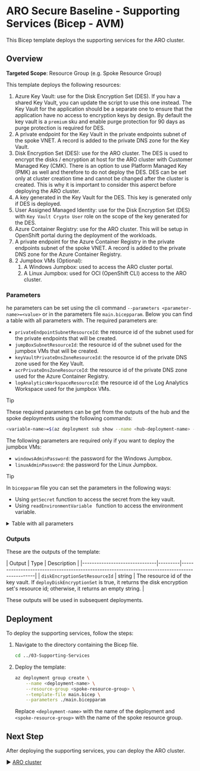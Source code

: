 # ARO Secure Baseline - Supporting Services (Bicep - AVM)

This Bicep template deploys the supporting services for the ARO cluster.

## Overview

**Targeted Scope**: Resource Group (e.g. Spoke Resource Group)

This template deploys the following resources:

1. Azure Key Vault: use for the Disk Encryption Set (DES). If you hav a shared Key Vault, you can update the script to use this one instead. The Key Vault for the application should be a separate one to ensure that the application have no access to encryption keys by design. By default the key vault is a `premium` sku and enable purge protection for 90 days as purge protection is required for DES.
1. A private endpoint for the Key Vault in the private endpoints subnet of the spoke VNET. A record is added to the private DNS zone for the Key Vault.
1. Disk Encryption Set (DES): use for the ARO cluster. The DES is used to encrypt the disks / encryption at host for the ARO cluster with Customer Managed Key (CMK). There is an option to use Platform Managed Key (PMK) as well and therefore to do not deploy the DES. DES can be set only at cluster creation time and cannot be changed after the cluster is created. This is why it is important to consider this asperct before deploying the ARO cluster.
1. A key generated in the Key Vault for the DES. This key is generated only if DES is deployed.
1. User Assigned Managed Identity: use for the Disk Encryption Set (DES) with `Key Vault Crypto User` role on the scope of the key generated for the DES.
1. Azure Container Registry: use for the ARO cluster. This will be setup in OpenShift portal during the deployment of the workloads.
1. A private endpoint for the Azure Container Registry in the private endpoints subnet of the spoke VNET. A record is added to the private DNS zone for the Azure Container Registry.
1. 2 Jumpbox VMs (Optional):
    1. A Windows Jumpbox: used to access the ARO cluster portal.
    1. A Linux Jumpbox: used for OCI (OpenShift CLI) access to the ARO cluster.

### Parameters

he parameters can be set using the cli command `--parameters <parameter-name>=<value>` or in the parameters file `main.bicepparam`. Below you can find a table with all parameters with. The required parameters are:

- `privateEndpointSubnetResourceId`: the resource id of the subnet used for the private endpoints that will be created.
- `jumpBoxSubnetResourceId`: the resource id of the subnet used for the jumpbox VMs that will be created.
- `keyVaultPrivateDnsZoneResourceId`: the resource id of the private DNS zone used for the Key Vault.
- `acrPrivateDnsZoneResourceId`: the resource id of the private DNS zone used for the Azure Container Registry.
- `logAnalyticsWorkspaceResourceId`: the resource id of the Log Analytics Workspace used for the jumpbox VMs.

> [!TIP]
> These required parameters can be get from the outputs of the hub and the spoke deployments using the following commands:
>
> ```bash
> <variable-name>=$(az deployment sub show --name <hub-deployment-name> --query properties.outputs.<output-name>.value -o tsv)
> ```

The following parameters are required only if you want to deploy the jumpbox VMs:

- `windowsAdminPassword`: the password for the Windows Jumpbox.
- `linuxAdminPassword`: the password for the Linux Jumpbox.

> [!TIP]
> In `bicepparam` file you can set the parameters in the following ways:
> - Using `getSecret` function to access the secret from the key vault.
> - Using `readEnvironmentVariable ` function to access the environment variable.

<details>
<summary>Table with all parameters</summary>

| Name               | Type   | Description                                                                                                                                                                                                 | Default Value                 |
|--------------------|--------|-------------------------------------------------------------------------------------------------------------------------------------------------------------------------------------------------------------|-------------------------------|
| `workloadName`     | string | The name of the workload. Defaults to aro-lza.                                                                                                                                                                 | `aro-lza`                       |
| `location`         | string | The location of the resources. Defaults to the deployment location.                                                                                                                                        | `deployment().location`       |
| `env`              | string | The type of environment. Defaults to DEV.                                                                                                                                                                  | `DEV`                       |
| `hash`             | string | The hash to be added to every name like resource, subnet, etc. If not set, a unique string is generated for resources with global name based on its resource group id. The size of the hash is 5 characters. | `null` (optional parameter)   |
| `tags`             | object | The tags to apply to the resources. Defaults to an object with the environment and workload name.                                                                                                          | Object with `environment`, `workload`, and optionally `hash` |
| `enableAvmTelemetry` | bool | Enable Azure Verified Modules (AVM) telemetry. Defaults to true.                                                                                                                                           | `true`                        |
| `privateEndpointSubnetResourceId` | string | The resource id of the subnet where the private endpoint will be created. | |
| `jumpBoxSubnetResourceId`        | string | The resource id of the subnet where the jump box will be created.    | |
| `keyVaultPrivateDnsZoneResourceId` | string | The resource id of the private DNS zone for the key vault.          | |
| `acrPrivateDnsZoneResourceId`    | string | The resource id of the private DNS zone for the container registry.  | |
| `keyVaultName`                    | string          | The name of the key vault. Defaults to the naming convention `<abbreviation-key-vault><workloadName><lower-case-env><location-short>[<hash>]`.                                                                                | `generateUniqueGlobalName('keyVault', workloadName, env, location, null, hash, [resourceGroup().id], 5, 24, false)`|
| `keyVaultSku`                     | keyVaultSkuType | The SKU of the key vault. Defaults to premium.                                                                                                                                                                                 | `'premium'`                                                                                         |
| `enablePurgeProtection`           | bool            | Enable purge protection. Defaults to true. If disk encryption set is enabled, it is set to true as it is required by the cluster.                                                                                              | `true || deployDiskEncryptionSet`                                                                   |
| `softDeleteRetentionInDays`       | int             | The number of days to retain soft deleted keys. Defaults to 90.                                                                                                                                                               | `90`                                                                                                |
| `enableVaultForDeployment`        | bool            | Property to specify whether Azure Virtual Machines are permitted to retrieve certificates stored as secrets from the key vault. Defaults to false.                                                                             | `false`                                                                                             |
| `enableVaultForTemplateDeployment` | bool            | Property to specify whether Azure Resource Manager is permitted to retrieve secrets from the key vault. Defaults to false.                                                                                                     | `false`                                                                                             |
| `enableVaultForDiskEncryption`    | bool            | Property to specify whether Azure Disk Encryption is permitted to retrieve secrets from the key vault. Defaults to true.                                                                                                        | `true`                                                                                              |
| `keys`                            | keyType[]       | The key to be created in the key vault. Defaults to an empty array. If deployDiskEncryptionSet is set to true, a key for disk encryption set will be created.                                                                  | `[]`                                                                                                |
| `secrets`                         | array           |                                                                                                                                                                                                                               |                                                                                                     |
| `keyVaultPrivateEndpointName`     | string          | The name of the private endpoint for the key vault. Defaults to the naming convention `<abbreviation-private-endpoint>-<key-vault-name>`.                                                                                      | `generateResourceNameFromParentResourceName('privateEndpoint', keyVaultName, null, hash)`           |
| `deployDiskEncryptionSet`                        | bool       | Flag to determine if the disk encryption set should be deployed. Defaults to false.                                                                                                                                           | `true`                                                                                              |
| `diskEncryptionSetName`                          | string     | The name of the disk encryption set. Defaults to the naming convention `<abbreviation-disk-encryption-set>-<workloadName>-<lower-case-env>-<location-short>[-<hash>]`.                                                     | `generateResourceName('diskEncryptionSet', workloadName, env, location, null, hash)`                |
| `userManagedIdentityToAccessDiskEncryptionSetKeyName` | string | The name of the user managed identity to access the key vault for the disk encryption set. Defaults to the naming convention `<abbreviation-user-managed-identity>-<disk-encryption-set-name>[-<hash>]`.              | `generateResourceNameFromParentResourceName('userManagedIdentity', diskEncryptionSetName, null, hash)`|
| `diskEncryptionSetEncryptionType`               | string     | The type of encryption to be used for the disk encryption set. Defaults to `EncryptionAtRestWithCustomerKey`. Currently `ConfidentialVmEncryptedWithCustomerKey` is not supported by the AVM template.                     | `'EncryptionAtRestWithCustomerKey'`                                                                |
| `diskEncryptionSetKey`                           | keyType    | The key to be created in the key vault for the disk encryption set. Defaults to an empty array.                                                                                                                             | `{ name: generateResourceNameFromParentResourceName('keyVaultKey', diskEncryptionSetName, null, hash), kty: 'RSA', keySize: 2048, rotationPolicy: { attributes: { expiryTime: 'P2Y' }, lifetimeActions: [ { action: { type: 'Rotate' }, trigger: { timeBeforeExpiry: 'P2M' } }, { action: { type: 'Notify' }, trigger: { timeBeforeExpiry: 'P30D' } } ] } }` |
| `containerRegistryName`                   | string                  | The name of the container registry. Defaults to the naming convention `<abbreviation-container-registry>-<workloadName>-<lower-case-env>-<location-short>[-<hash>]`.                                                      | `generateUniqueGlobalName('containerRegistry', workloadName, env, location, null, hash, [resourceGroup().id], 5, 50, false)`|
| `containerRegistrySku`                    | containerRegistrySkuType | The SKU of the container registry. Defaults to Premium.                                                                                                                                                                        | `'Premium'`                                                                                         |
| `containerRegistryPrivateEndpointName`    | string                  | The name of the private endpoint for the container registry. Defaults to the naming convention `<abbreviation-private-endpoint>-<container-registry-name>`.                                                                | `generateResourceNameFromParentResourceName('privateEndpoint', containerRegistryName, null, hash)`  |
| `deployWindowsJumpbox`      | bool                  | Flag to determine if the Windows VM should be deployed. Defaults to true.                                                                                                                                                     | `true`                                                                                              |
| `windowsVMName`             | string                | The name of the Windows virtual machine. Defaults to the naming convention `<abbreviation-virtual-machine><workloadName>-<lower-case-env>-<location-short>-win-jbx[-<hash>]`.                                                  | `generateResourceName('virtualMachine', workloadName, env, location, 'win-jbx', hash)`              |
| `windowsVMComputerName`     | string                | The name of the Windows virtual machine computer. Defaults to the naming convention `<take(workloadName, 7)>-win-jbx`.                                                                                                         | `'${take(workloadName, 7)}-win-jbx'`                                                               |
| `imageReferenceWindows`     | imageReferenceType    | The image reference for the Windows VM.                                                                                                                                                                                        | `{ offer: 'WindowsServer', publisher: 'MicrosoftWindowsServer', sku: '2022-datacenter-azure-edition', version: 'latest' }` |
| `windowsVMSize`             | string                | The size of the Windows virtual machine. Defaults to Standard_B2ms.                                                                                                                                                            | `'Standard_B2ms'`                                                                                  |
| `windowsAdminUsername`      | string                | The username of the local administrator account for the Windows virtual machine. Defaults to arolzauser.                                                                                                                        | `'arolzauser'`                                                                                     |
| `windowsAdminPassword`      | string                | The password for the local administrator account for the Windows virtual machine.                                                                                                                                              |                                                                                                     |
| `windowsNicConfigurations`  | nicConfigurationType[] | The NIC configurations for the Windows virtual machine. Defaults to a single NIC configuration with the name `ipconfig01` and the subnet resource id of the jump box subnet.                                                   | `[ { deleteOptions: 'Delete', ipConfigurations: [ { name: 'ipconfig01', subnetResourceId: jumpBoxSubnetResourceId } ], nicSuffix: '-nic-01', enableAcceleratedNetworking: false } ]` |
| `windowsOsDiskConfiguration` | osDiskType           | The OS disk configuration for the Windows virtual machine. Defaults to a managed disk with a storage account type of Standard_LRS.                                                                                             | `{ createOption: 'FromImage', deleteOption: 'Delete', managedDisk: { storageAccountType: 'Standard_LRS' }, diskSizeGB: 128 }` |
| `deployLinuxJumpbox`          | bool                  | Flag to determine if the Linux VM should be deployed. Defaults to true.                                                                                                                                                       | `true`                                                                                              |
| `linuxVMName`                 | string                | The name of the Linux virtual machine. Defaults to the naming convention `<abbreviation-virtual-machine><workloadName>-<lower-case-env>-<location-short>-lnx-jbx[-<hash>]`.                                                    | `generateResourceName('virtualMachine', workloadName, env, location, 'lnx-jbx', hash)`              |
| `linuxVMComputerName`         | string                | The name of the Linux virtual machine computer. Defaults to the naming convention `<take(workloadName, 7)>-lnx-jbx`.                                                                                                           | `'${take(workloadName, 7)}-lnx-jbx'`                                                               |
| `imageReferenceLinux`         | imageReferenceType    | The image reference for the Linux VM.                                                                                                                                                                                        | `{ offer: '0001-com-ubuntu-server-jammy', publisher: 'Canonical', sku: '22_04-lts-gen2', version: 'latest' }` |
| `linuxVMSize`                 | string                | The size of the Linux virtual machine. Defaults to Standard_B2ms.                                                                                                                                                            | `'Standard_B2ms'`                                                                                  |
| `linuxAdminUsername`          | string                | The username of the local administrator account for the Linux virtual machine. Defaults to arolzauser.                                                                                                                        | `'arolzauser'`                                                                                     |
| `linuxAdminPassword`          | string                | The password for the local administrator account for the Linux virtual machine.                                                                                                                                              |                                                                                                     |
| `linuxNicConfigurations`      | nicConfigurationType[] | The NIC configurations for the Linux virtual machine. Defaults to a single NIC configuration with the name `ipconfig01` and the subnet resource id of the jump box subnet.                                                   | `[ { deleteOptions: 'Delete', ipConfigurations: [ { name: 'ipconfig01', subnetResourceId: jumpBoxSubnetResourceId } ], nicSuffix: '-nic-01', enableAcceleratedNetworking: false } ]` |
| `linuxOsDiskConfiguration`    | osDiskType           | The OS disk configuration for the Linux virtual machine. Defaults to a managed disk with a storage account type of Standard_LRS.                                                                                             | `{ createOption: 'FromImage', deleteOption: 'Delete', managedDisk: { storageAccountType: 'Standard_LRS' }, diskSizeGB: 128 }` |
| `logAnalyticsWorkspaceResourceId` | string            | The Log Analytics workspace resource id. This is required to enable monitoring.                                                                                                                                              |                                                                                                     |
</details>

### Outputs

These are the outputs of the template:

\| Output                        \| Type    \| Description                                                                                   \|
\|-------------------------------\|---------\|-----------------------------------------------------------------------------------------------\|
\| `diskEncryptionSetResourceId`  \| string  \| The resource id of the key vault. If `deployDiskEncryptionSet` is true, it returns the disk encryption set's resource id; otherwise, it returns an empty string. \|

These outputs will be used in subsequent deployments.

## Deployment

To deploy the supporting services, follow the steps:

1. Navigate to the directory containing the Bicep file.

    ```bash
    cd ../03-Supporting-Services
    ```

1. Deploy the template:

    ```bash
    az deployment group create \
        --name <deployment-name> \
        --resource-group <spoke-resource-group> \
        --template-file main.bicep \
        --parameters ./main.bicepparam
    ```

    Replace `<deployment-name>` with the name of the deployment and `<spoke-resource-group>` with the name of the spoke resource group.

## Next Step

After deploying the supporting services, you can deploy the ARO cluster.

:arrow_forward: [ARO cluster](../04-ARO-Cluster/README.md)
